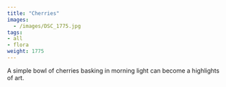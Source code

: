 ```yaml
---
title: "Cherries"
images:
  - /images/DSC_1775.jpg
tags:
- all
- flora
weight: 1775
---
```


A simple bowl of cherries basking in morning light can become a highlights of art.